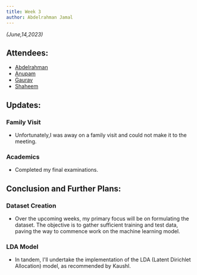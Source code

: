 ```yaml
---
title: Week 3
author: Abdelrahman Jamal
---
```

<!--
SPDX-License-Identifier: CC-BY-SA-4.0

SPDX-FileCopyrightText: 2023 Abdelrahman Jamal <abdelrahmanjamal5565@gmail.com>
-->

*(June,14,2023)*

## Attendees:

* [Abdelrahman](https://github.com/Hero2323)
* [Anupam](https://github.com/ag4ums)
* [Gaurav](https://github.com/GMishx)
* [Shaheem](https://github.com/shaheemazmalmmd)

## Updates:

### Family Visit
  - Unfortunately,I was away on a family visit and could not make it to the meeting.
  
### Academics
  - Completed my final examinations.

## Conclusion and Further Plans:

### Dataset Creation
  - Over the upcoming weeks, my primary focus will be on formulating the dataset. The objective is to gather sufficient training and test data, paving the way to commence work on the machine learning model.

### LDA Model
  - In tandem, I'll undertake the implementation of the LDA (Latent Dirichlet Allocation) model, as recommended by Kaushl.

